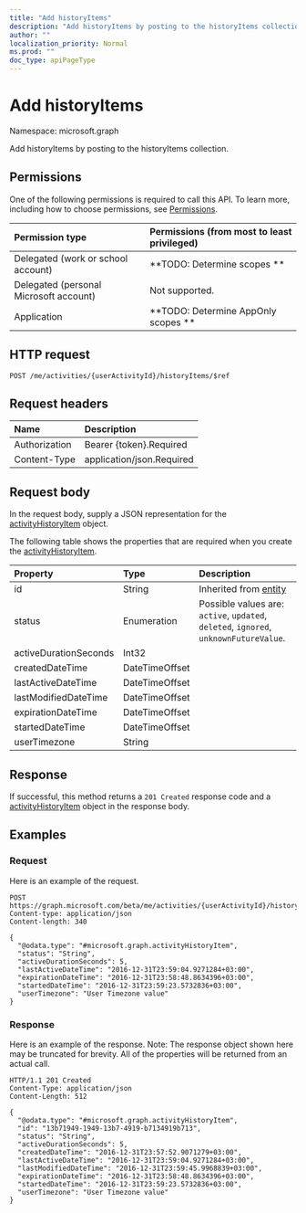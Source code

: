 ```yaml
---
title: "Add historyItems"
description: "Add historyItems by posting to the historyItems collection."
author: ""
localization_priority: Normal
ms.prod: ""
doc_type: apiPageType
---
```


# Add historyItems

Namespace: microsoft.graph

Add historyItems by posting to the historyItems collection.

## Permissions
One of the following permissions is required to call this API. To learn more, including how to choose permissions, see [Permissions](/concepts/permissions-reference.md).

|Permission type|Permissions (from most to least privileged)|
|:---|:---|
|Delegated (work or school account)|**TODO: Determine scopes **|
|Delegated (personal Microsoft account)|Not supported.|
|Application|**TODO: Determine AppOnly scopes **|

## HTTP request
<!-- {
  "blockType": "ignored"
}
-->
``` http
POST /me/activities/{userActivityId}/historyItems/$ref
```

## Request headers
|Name|Description|
|:---|:---|
|Authorization|Bearer {token}.Required|
|Content-Type|application/json.Required|

## Request body
In the request body, supply a JSON representation for the [activityHistoryItem](../resources/activityhistoryitem.md) object.

The following table shows the properties that are required when you create the [activityHistoryItem](../resources/activityhistoryitem.md).

|Property|Type|Description|
|:---|:---|:---|
|id|String| Inherited from [entity](../resources/entity.md)|
|status|Enumeration| Possible values are: `active`, `updated`, `deleted`, `ignored`, `unknownFutureValue`.|
|activeDurationSeconds|Int32||
|createdDateTime|DateTimeOffset||
|lastActiveDateTime|DateTimeOffset||
|lastModifiedDateTime|DateTimeOffset||
|expirationDateTime|DateTimeOffset||
|startedDateTime|DateTimeOffset||
|userTimezone|String||



## Response
If successful, this method returns a `201 Created` response code and a [activityHistoryItem](../resources/activityhistoryitem.md) object in the response body.

## Examples

### Request
Here is an example of the request.
<!-- {
  "blockType": "request",
  "name": "create_activityhistoryitem_from_"
}
-->
``` http
POST https://graph.microsoft.com/beta/me/activities/{userActivityId}/historyItems
Content-type: application/json
Content-length: 340

{
  "@odata.type": "#microsoft.graph.activityHistoryItem",
  "status": "String",
  "activeDurationSeconds": 5,
  "lastActiveDateTime": "2016-12-31T23:59:04.9271284+03:00",
  "expirationDateTime": "2016-12-31T23:58:48.8634396+03:00",
  "startedDateTime": "2016-12-31T23:59:23.5732836+03:00",
  "userTimezone": "User Timezone value"
}
```

### Response
Here is an example of the response. Note: The response object shown here may be truncated for brevity. All of the properties will be returned from an actual call.
<!-- {
  "blockType": "response",
  "truncated": true,
  "@odata.type": "microsoft.graph.activityhistoryitem"
}
-->
``` http
HTTP/1.1 201 Created
Content-Type: application/json
Content-Length: 512

{
  "@odata.type": "#microsoft.graph.activityHistoryItem",
  "id": "13b71949-1949-13b7-4919-b7134919b713",
  "status": "String",
  "activeDurationSeconds": 5,
  "createdDateTime": "2016-12-31T23:57:52.9071279+03:00",
  "lastActiveDateTime": "2016-12-31T23:59:04.9271284+03:00",
  "lastModifiedDateTime": "2016-12-31T23:59:45.9968839+03:00",
  "expirationDateTime": "2016-12-31T23:58:48.8634396+03:00",
  "startedDateTime": "2016-12-31T23:59:23.5732836+03:00",
  "userTimezone": "User Timezone value"
}
```

